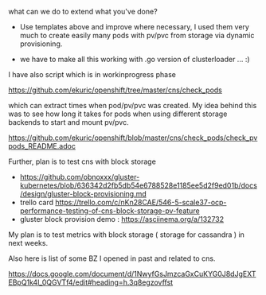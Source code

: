 


what can we do to extend what you've done?

  * Use templates above and improve where necessary, I used them very much to create easily many pods with pv/pvc from storage via dynamic provisioning.

  * we have to make all this working with .go version of clusterloader ... :)

I have also script which is in workinprogress phase

https://github.com/ekuric/openshift/tree/master/cns/check_pods

which can extract times when pod/pv/pvc was created. My idea behind this was to see how long it takes for pods when using different storage backends to start and mount pv/pvc.

https://github.com/ekuric/openshift/blob/master/cns/check_pods/check_pvpods_README.adoc 

Further, plan is to test cns with block storage

- https://github.com/obnoxxx/gluster-kubernetes/blob/636342d2fb5db54e6788528e1185ee5d2f9ed01b/docs/design/gluster-block-provisioning.md 
- trello card https://trello.com/c/nKn28CAE/546-5-scale37-ocp-performance-testing-of-cns-block-storage-pv-feature 
- gluster block provision demo : https://asciinema.org/a/132732

My plan is to test metrics with block storage ( storage for cassandra ) in next weeks.

Also here is list of some BZ I opened in past and related to cns.

https://docs.google.com/document/d/1NwyfGsJmzcaGxCuKYG0J8dJgEXTEBpQ1k4l_0QGVTf4/edit#heading=h.3q8egzovffst 
